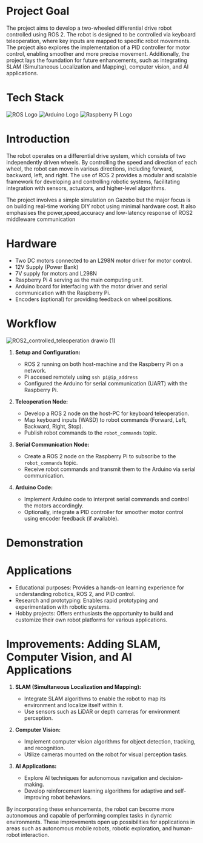 # Project Goal
The project aims to develop a two-wheeled differential drive robot controlled using ROS 2. The robot is designed to be controlled via keyboard teleoperation, where key inputs are mapped to specific robot movements. The project also explores the implementation of a PID controller for motor control, enabling smoother and more precise movement. Additionally, the project lays the foundation for future enhancements, such as integrating SLAM (Simultaneous Localization and Mapping), computer vision, and AI applications.

# Tech Stack 

![ROS Logo](https://upload.wikimedia.org/wikipedia/commons/thumb/b/bb/Ros_logo.svg/85px-Ros_logo.svg.png) 
![Arduino Logo](https://upload.wikimedia.org/wikipedia/commons/thumb/8/87/Arduino_Logo.svg/85px-Arduino_Logo.svg.png) 
![Raspberry Pi Logo](https://upload.wikimedia.org/wikipedia/en/thumb/c/cb/Raspberry_Pi_Logo.svg/85px-Raspberry_Pi_Logo.svg.png)

# Introduction
The robot operates on a differential drive system, which consists of two independently driven wheels. By controlling the speed and direction of each wheel, the robot can move in various directions, including forward, backward, left, and right. The use of ROS 2 provides a modular and scalable framework for developing and controlling robotic systems, facilitating integration with sensors, actuators, and higher-level algorithms. 

The project involves a simple simulation on Gazebo but the major focus is on building real-time working DIY robot using minimal hardware cost. It also emphasises the power,speed,accuracy and low-latency response of ROS2 middleware communication 

# Hardware
- Two DC motors connected to an L298N motor driver for motor control.
- 12V Supply (Power Bank)
- 7V supply for motors and L298N 
- Raspberry Pi 4 serving as the main computing unit.
- Arduino board for interfacing with the motor driver and serial communication with the Raspberry Pi.
- Encoders (optional) for providing feedback on wheel positions.

# Workflow 

![ROS2_controlled_teleoperation drawio (1)](https://github.com/TahsinOP/ROS2_2WD_DIFF_DRIVE_ROBOT/assets/117567813/0fb5b0b3-2b1a-4344-8918-5cb9a7c15457)

1. **Setup and Configuration:**
   - ROS 2 running on both host-machine and the Raspberry Pi on a network.
   - Pi accesed remotely using `ssh pi@ip_address`
   - Configured the Arduino for serial communication (UART) with the Raspberry Pi.
   
2. **Teleoperation Node:**
   - Develop a ROS 2 node on the host-PC for keyboard teleoperation.
   - Map keyboard inputs (WASD) to robot commands (Forward, Left, Backward, Right, Stop).
   - Publish robot commands to the `robot_commands` topic.
   
3. **Serial Communication Node:**
   - Create a ROS 2 node on the Raspberry Pi to subscribe to the `robot_commands` topic.
   - Receive robot commands and transmit them to the Arduino via serial communication.

4. **Arduino Code:**
   - Implement Arduino code to interpret serial commands and control the motors accordingly.
   - Optionally, integrate a PID controller for smoother motor control using encoder feedback (if available).
  
# Demonstration 
## 
     
# Applications
- Educational purposes: Provides a hands-on learning experience for understanding robotics, ROS 2, and PID control.
- Research and prototyping: Enables rapid prototyping and experimentation with robotic systems.
- Hobby projects: Offers enthusiasts the opportunity to build and customize their own robot platforms for various applications.

# Improvements: Adding SLAM, Computer Vision, and AI Applications
1. **SLAM (Simultaneous Localization and Mapping):**
   - Integrate SLAM algorithms to enable the robot to map its environment and localize itself within it.
   - Use sensors such as LiDAR or depth cameras for environment perception.

2. **Computer Vision:**
   - Implement computer vision algorithms for object detection, tracking, and recognition.
   - Utilize cameras mounted on the robot for visual perception tasks.

3. **AI Applications:**
   - Explore AI techniques for autonomous navigation and decision-making.
   - Develop reinforcement learning algorithms for adaptive and self-improving robot behaviors.

By incorporating these enhancements, the robot can become more autonomous and capable of performing complex tasks in dynamic environments. These improvements open up possibilities for applications in areas such as autonomous mobile robots, robotic exploration, and human-robot interaction.
